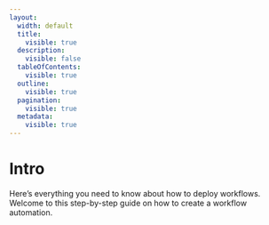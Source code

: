 ```yaml
---
layout:
  width: default
  title:
    visible: true
  description:
    visible: false
  tableOfContents:
    visible: true
  outline:
    visible: true
  pagination:
    visible: true
  metadata:
    visible: true
---
```


# Intro

Here’s everything you need to know about how to deploy workflows. Welcome to this step-by-step guide on how to create a workflow automation.
